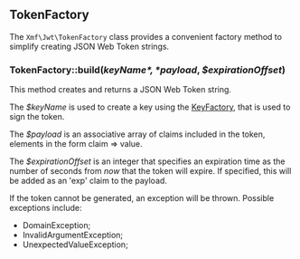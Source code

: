## TokenFactory

The `Xmf\Jwt\TokenFactory` class provides a convenient factory method to simplify creating
JSON Web Token strings.

### TokenFactory::build(*$keyName*, *$payload*, *$expirationOffset*)

This method creates and returns a JSON Web Token string.

The *$keyName* is used to create a key using the [KeyFactory](keyfactory.md), that is used to sign the token.

The *$payload* is an associative array of claims included in the token, elements in the form claim => value.

The *$expirationOffset* is an integer that specifies an expiration time as the number of
seconds from *now* that the token will expire. If specified, this will be added as an 'exp' claim to
the payload.

If the token cannot be generated, an exception will be thrown. Possible exceptions include:

 - DomainException;
 - InvalidArgumentException;
 - UnexpectedValueException;
